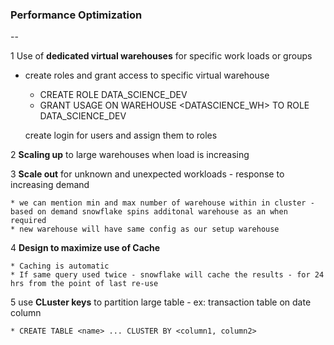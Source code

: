 ### Performance Optimization 
--

1  Use of **dedicated virtual warehouses** for specific work loads or groups

   * create roles and grant access to specific virtual warehouse
   
        * CREATE ROLE DATA_SCIENCE_DEV
        * GRANT USAGE ON WAREHOUSE <DATASCIENCE_WH> TO ROLE DATA_SCIENCE_DEV
        
        create login for users and assign them to roles
        
        

2  **Scaling up** to large warehouses when load is increasing

3  **Scale out** for unknown and unexpected workloads  - response to increasing demand

    * we can mention min and max number of warehouse within in cluster - based on demand snowflake spins additonal warehouse as an when required
    * new warehouse will have same config as our setup warehouse

4  **Design to maximize use of Cache**

    * Caching is automatic 
    * If same query used twice - snowflake will cache the results - for 24 hrs from the point of last re-use

5  use **CLuster keys** to partition large table - ex: transaction table on date column

    * CREATE TABLE <name> ... CLUSTER BY <column1, column2>
    